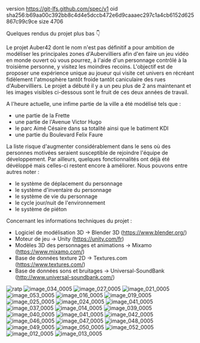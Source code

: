 version https://git-lfs.github.com/spec/v1
oid sha256:b69aa00c392bb8c4d4e5dccb472e6d9caaaec297c1a4cb6152d625867c99c9ce
size 4706

Quelques rendus du projet plus bas 👇

Le projet Auber42 dont le nom n'est pas définitif a pour ambition de modéliser les principales zones d'Aubervilliers afin d'en faire un jeu vidéo en monde ouvert où vous pourrez, à l'aide d'un personnage contrôlé à la troisième personne, y visitez les moindres recoins.
L'objectif est de proposer une expérience unique au joueur qui visite cet univers en récréant fidèlement l'atmosphère tantôt froide tantôt caniculaire des rues d'Aubervilliers. 
Le projet a débuté il y a un peu plus de 2 ans maintenant et les images visibles ci-dessous sont le fruit de ces deux années de travail. 

A l'heure actuelle, une infime partie de la ville a été modélisé tels que : 
- une partie de la Frette
- une partie de l'Avenue Victor Hugo
- le parc Aimé Césaire dans sa totalité ainsi que le batiment KDI
- une partie du Boulevard Felix Faure 

La liste risque d'augmenter considérablement dans le sens où des personnes motivées seraient susceptible de rejoindre l'équipe de développement. 
Par ailleurs, quelques fonctionnalités ont déjà été dévéloppé mais celles-ci restent encore à améliorer. Nous pouvons entre autres noter :
- le système de déplacement du personnage
- le système d'inventaire du personnage
- le système de vie du personnage
- le cycle jour/nuit de l'environnement 
- le système de piéton

Concernant les informations techniques du projet :
- Logiciel de modélisation 3D -> Blender 3D (https://www.blender.org/)
- Moteur de jeu -> Unity 
(https://unity.com/fr)
- Modèles 3D des personnages et animations -> Mixamo (https://www.mixamo.com/)
- Base de données texture 2D -> Textures.com (https://www.textures.com/)
- Base de données sons et bruitages -> Universal-SoundBank (http://www.universal-soundbank.com/)

![ratp](https://user-images.githubusercontent.com/60623854/164496595-71cd823b-dd63-4942-9763-561baeb6666a.jpg)
![image_034_0005](https://user-images.githubusercontent.com/60623854/164465044-fc93f581-dbd7-4334-be42-9f0695c0770f.jpg)
![image_027_0005](https://user-images.githubusercontent.com/60623854/164465109-c6285bd4-6bd7-4ecb-a2e4-c9a32d1a73e6.jpg)
![image_021_0005](https://user-images.githubusercontent.com/60623854/164465179-f8fac959-b005-457e-8dba-c6a63d8970e9.jpg)
![image_053_0005](https://user-images.githubusercontent.com/60623854/164463917-e1ef980b-928f-4c73-908e-61a9a903b48d.jpg)
![image_016_0005](https://user-images.githubusercontent.com/60623854/164464019-0e95b6d8-e1a0-48f3-8bc5-255f7d784adf.jpg)
![image_019_0005](https://user-images.githubusercontent.com/60623854/164464062-883d1e3d-0473-400f-9f81-c329d2fc2ec6.jpg)
![image_025_0005](https://user-images.githubusercontent.com/60623854/164464121-bd05b4d1-ee43-40fe-bc82-2b333d87ee96.jpg)
![image_024_0005](https://user-images.githubusercontent.com/60623854/164464168-9a7ebd9d-bd36-4244-9b7f-36d5415b8b4c.jpg)
![image_041_0005](https://user-images.githubusercontent.com/60623854/164464319-9053a446-4b52-4a4e-af7f-1f298e93fe9e.jpg)
![image_037_0005](https://user-images.githubusercontent.com/60623854/164464404-7cbc45cf-cc73-4051-9095-f4909e7e652b.jpg)
![image_014_0005](https://user-images.githubusercontent.com/60623854/160242787-e268458f-6b20-40ac-93be-a6bc3c3489f2.jpg)
![image_039_0005](https://user-images.githubusercontent.com/60623854/160242790-f7313a91-c9bc-4ef7-9c04-6a3bc85cfa3d.jpg)
![image_040_0005](https://user-images.githubusercontent.com/60623854/160242791-31b369f0-b6c0-470d-aa12-6c33ae69896d.jpg)
![image_041_0005](https://user-images.githubusercontent.com/60623854/160242793-d41cdbf1-fb32-47dc-9c4a-de44bb997ba2.jpg)
![image_042_0005](https://user-images.githubusercontent.com/60623854/160242794-972b8be0-67d6-4354-93d5-efd108772afd.jpg)
![image_046_0005](https://user-images.githubusercontent.com/60623854/160242795-ceb1ed3c-a27a-4cf3-bc35-72f5b8b1d9cd.jpg)
![image_047_0005](https://user-images.githubusercontent.com/60623854/160242797-fc6ffc8f-4f3b-4ce7-8bd8-8b73de303bd6.jpg)
![image_048_0005](https://user-images.githubusercontent.com/60623854/160242798-72f1acce-89f0-4682-9e9c-2082b5d6a43a.jpg)
![image_049_0005](https://user-images.githubusercontent.com/60623854/160242800-699e64bc-d1ff-4652-9507-e603cf3a4890.jpg)
![image_050_0005](https://user-images.githubusercontent.com/60623854/160242801-397e3c75-28c6-4099-9635-34758e20992f.jpg)
![image_052_0005](https://user-images.githubusercontent.com/60623854/160242803-94b2480e-41ad-48b4-97d4-2c1c7c89a9bf.jpg)
![image_012_0005](https://user-images.githubusercontent.com/60623854/160242805-6022a7ec-d493-499d-89eb-fa4c5b9fb5d4.jpg)
![image_013_0005](https://user-images.githubusercontent.com/60623854/160242807-0e9d00c6-86f0-4390-91e9-3ba883bc028d.jpg)
